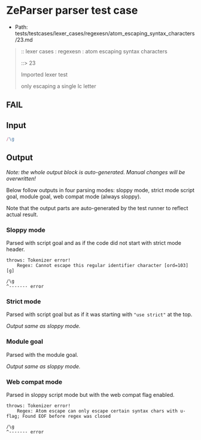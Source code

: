 # ZeParser parser test case

- Path: tests/testcases/lexer_cases/regexesn/atom_escaping_syntax_characters/23.md

> :: lexer cases : regexesn : atom escaping syntax characters
>
> ::> 23
>
> Imported lexer test
>
> only escaping a single lc letter

## FAIL

## Input

`````js
/\g
`````

## Output

_Note: the whole output block is auto-generated. Manual changes will be overwritten!_

Below follow outputs in four parsing modes: sloppy mode, strict mode script goal, module goal, web compat mode (always sloppy).

Note that the output parts are auto-generated by the test runner to reflect actual result.

### Sloppy mode

Parsed with script goal and as if the code did not start with strict mode header.

`````
throws: Tokenizer error!
    Regex: Cannot escape this regular identifier character [ord=103][g]

/\g
^------- error
`````

### Strict mode

Parsed with script goal but as if it was starting with `"use strict"` at the top.

_Output same as sloppy mode._

### Module goal

Parsed with the module goal.

_Output same as sloppy mode._

### Web compat mode

Parsed in sloppy script mode but with the web compat flag enabled.

`````
throws: Tokenizer error!
    Regex: Atom escape can only escape certain syntax chars with u-flag; Found EOF before regex was closed

/\g
^------- error
`````

